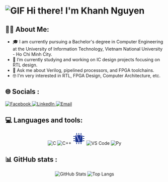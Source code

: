 <h1>
      <img src="https://user-images.githubusercontent.com/74038190/214644152-52f47eb3-5e31-4f47-8758-05c9468d5596.gif" width="40" alt="GIF" />
      <b>Hi there! I'm Khanh Nguyen</b>
</h1>

## 🙋‍♂️ About Me:

- 🎓 I am currently pursuing a Bachelor's degree in Computer Engineering at the University of Information Technology, Vietnam National University - Ho Chi Minh City.
- 🔭 I’m currently studying and working on IC design projects focusing on RTL design.
- 💬 Ask me about Verilog, pipelined processors, and FPGA toolchains.
- 🤓 I'm very interested in RTL, FPGA Design, Computer Architecture, etc.  

## 🌐 Socials : 
<div align="left">
  <a href="https://www.facebook.com/khanh.nguyen.97491/">
    <img src="https://img.shields.io/badge/Facebook-1877F2?style=for-the-badge&logo=facebook&logoColor=white" alt="Facebook" />
  </a>
  <a href="https://www.linkedin.com/in/kh%C3%A1nh-nguy%E1%BB%85n-ho%C3%A0n-9b1b93369/">
    <img src="https://img.shields.io/badge/LinkedIn-0A66C2?style=for-the-badge&logo=linkedin&logoColor=white" alt="LinkedIn" />
  </a>
  <a href="mailto:nguyenhoankhanh1202@gmail.com">
    <img src="https://img.shields.io/badge/Email-D14836?style=for-the-badge&logo=gmail&logoColor=white" alt="Email" />
  </a>
</div>

## 💻 Languages and tools:

<p align="center">
<img src="https://cdn.jsdelivr.net/gh/devicons/devicon/icons/c/c-original.svg" width="40" height="40" alt="C" />
<img src="https://cdn.jsdelivr.net/gh/devicons/devicon/icons/cplusplus/cplusplus-original.svg" width="40" height="40" alt="C++" />
<img src="./assets/verilog-svgrepo-com.svg" width="40" height="40" alt="Verilog" />
<img src="https://cdn.jsdelivr.net/gh/devicons/devicon/icons/vscode/vscode-original.svg" width="40" height="40" alt="VS Code" />
<img src="https://cdn.jsdelivr.net/gh/devicons/devicon/icons/python/python-original.svg" width="40" height="40" alt="Py" />
</p>

## 📊 GitHub stats :
<p align="center">
  <img src="https://github-readme-stats.vercel.app/api?username=NguyenHoanKhanh&show_icons=true&theme=tokyonight" alt="GitHub Stats" height="165"/>
 <img src="https://github-readme-stats.vercel.app/api/top-langs/?username=NguyenHoanKhanh&layout=donut&theme=tokyonight&width=445" height="165" alt="Top Langs" </p>



